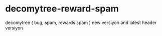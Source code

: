 # decomytree-reward-spam
decomytree ( bug, spam, rewards spam ) new versiyon and latest header versiyon 
